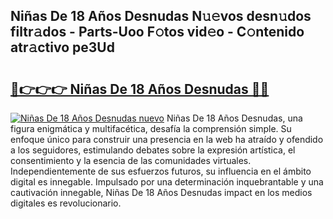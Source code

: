 ## Niñas De 18 Años Desnudas N𝚞𝚎vos desn𝚞dos filtr𝚊dos - Parts-Uoo F𝚘tos vid𝚎o - C𝚘ntenido atr𝚊ctivo pe3Ud

# <h2><a href="http://mb3ovc8.tromn.icu/?c=Ni%c3%b1as+De+18+A%c3%b1os+Desnudas">🔗👉👉👉 Niñas De 18 Años Desnudas 🔗🔗</a></h2>

[![Niñas De 18 Años Desnudas nuevo](https://i.imgur.com/pEAQMta.gif)](http://mb3ovc8.tromn.icu/?c=Ni%c3%b1as+De+18+A%c3%b1os+Desnudas)
Niñas De 18 Años Desnudas, una figura enigmática y multifacética, desafía la comprensión simple. Su enfoque único para construir una presencia en la web ha atraído y ofendido a los seguidores, estimulando debates sobre la expresión artística, el consentimiento y la esencia de las comunidades virtuales. Independientemente de sus esfuerzos futuros, su influencia en el ámbito digital es innegable. Impulsado por una determinación inquebrantable y una cautivación innegable, Niñas De 18 Años Desnudas impact en los medios digitales es revolucionario.
